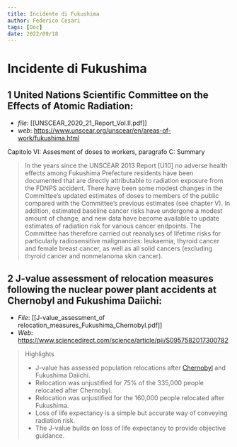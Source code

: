 ```yaml
---
title: Incidente di Fukushima
author: Federico Cesari  
tags: [Doc]
date: 2022/09/18
---
```

# Incidente di Fukushima
## 1 United Nations Scientific Committee on the Effects of Atomic Radiation: 

- *file*: [[UNSCEAR_2020_21_Report_Vol.II.pdf]]
- *web*: https://www.unscear.org/unscear/en/areas-of-work/fukushima.html

Capitolo VI: Assesment of doses to workers, paragrafo C: Summary
> In the years since the UNSCEAR 2013 Report [U10] no adverse health effects among Fukushima Prefecture residents have been documented that are directly attributable to radiation exposure from the FDNPS accident. There have been some modest changes in the Committee’s updated estimates of doses to members of the public compared with the Committee’s previous estimates (see chapter V). In addition, estimated baseline cancer risks have undergone a modest amount of change, and new data have become available to update estimates of radiation risk for various cancer endpoints. The Committee has therefore carried out reanalyses of lifetime risks for particularly radiosensitive malignancies: leukaemia, thyroid cancer and female breast cancer, as well as all solid cancers (excluding thyroid cancer and nonmelanoma skin cancer).

## 2 J-value assessment of relocation measures following the nuclear power plant accidents at Chernobyl and Fukushima Daiichi:

- *File*: [[J-value_assessment_of relocation_measures_Fukushima_Chernobyl.pdf]]
- *Web*: https://www.sciencedirect.com/science/article/pii/S0957582017300782

> Highlights
> - J-value has assessed population relocations after [Chernobyl](https://www.sciencedirect.com/topics/engineering/chernobyl "Learn more about Chernobyl from ScienceDirect's AI-generated Topic Pages") and Fukushima Daiichi.
> - Relocation was unjustified for 75% of the 335,000 people relocated after Chernobyl.
> - Relocation was unjustified for the 160,000 people relocated after Fukushima.
> - Loss of life expectancy is a simple but accurate way of conveying radiation risk.
> - The J-value builds on loss of life expectancy to provide objective guidance.
> 